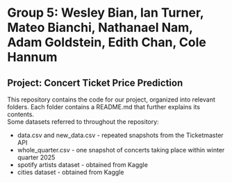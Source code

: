# Group 5: Wesley Bian, Ian Turner, Mateo Bianchi, Nathanael Nam, Adam Goldstein, Edith Chan, Cole Hannum
## Project: Concert Ticket Price Prediction
This repository contains the code for our project, organized into relevant folders. Each folder contains a README.md that further explains its contents. 
<br>
Some datasets referred to throughout the repository:
<ul>
<li> data.csv and new_data.csv - repeated snapshots from the Ticketmaster API </li>
<li> whole_quarter.csv - one snapshot of concerts taking place within winter quarter 2025 </li>
<li> spotify artists dataset - obtained from Kaggle </li>
<li> cities dataset - obtained from Kaggle </li>
</ul>